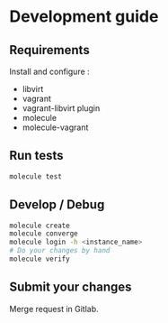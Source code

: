 Development guide
=================

Requirements
------------

Install and configure :

* libvirt
* vagrant
* vagrant-libvirt plugin
* molecule
* molecule-vagrant

Run tests
---------

```sh
molecule test
```

Develop / Debug
---------------

```sh
molecule create
molecule converge
molecule login -h <instance_name>
# Do your changes by hand
molecule verify
```

Submit your changes
-------------------

Merge request in Gitlab.
